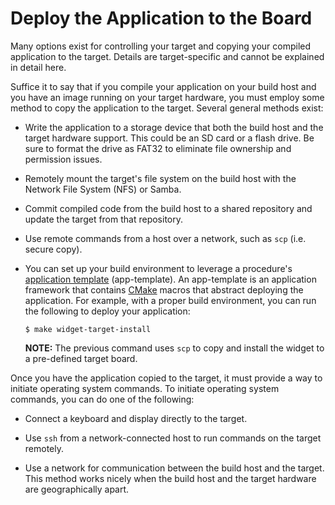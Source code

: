 # Deploy the Application to the Board #


Many options exist for controlling your target and copying your compiled application to the target.
Details are target-specific and cannot be explained in detail here.

Suffice it to say that if you compile your application on your build host and you have
an image running on your target hardware, you must employ some method to copy the application
to the target.
Several general methods exist:

  * Write the application to a storage device that both the build host and
    the target hardware support.
    This could be an SD card or a flash drive.
    Be sure to format the drive as FAT32 to eliminate file ownership and permission issues.

  * Remotely mount the target's file system on the build host with the Network File System
    (NFS) or Samba.

  * Commit compiled code from the build host to a shared repository and update the
    target from that repository.

  * Use remote commands from a host over a network, such as `scp` (i.e. secure copy).

  * You can set up your build environment to leverage a procedure's
    [application template](../../../devguides/reference/sdk-devkit/docs/part-2/2_4-Use-app-templates.html)
    (app-template).
    An app-template is an application framework that contains
    [CMake](https://cmake.org/) macros that abstract deploying the application.
    For example, with a proper build environment, you can run the following
    to deploy your application:

    ```
    $ make widget-target-install
    ```

    **NOTE:**
    The previous command uses `scp` to copy and install the widget to a pre-defined target board.

Once you have the application copied to the target, it must provide a way to
initiate operating system commands.
To initiate operating system commands, you can do one of the following:

  * Connect a keyboard and display directly to the target.

  * Use ``ssh`` from a network-connected host to run commands on the target remotely.

  * Use a network for communication between the build host and the target.
    This method works nicely when the build host and the target hardware are geographically apart.
